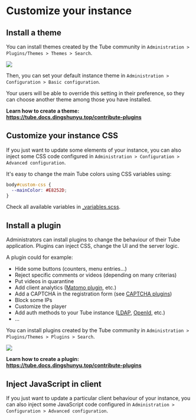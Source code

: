 # Customize your instance

## Install a theme

You can install themes created by the Tube community in `Administration > Plugins/Themes > Themes > Search`.

![](/assets/search-themes.png)

Then, you can set your default instance theme in `Administration > Configuration > Basic configuration`.

Your users will be able to override this setting in their preference, so they can choose another theme among those you have installed.

**Learn how to create a theme: https://tube.docs.dingshunyu.top/contribute-plugins**

## Customize your instance CSS

If you just want to update some elements of your instance, you can also inject some CSS code configured in  `Administration > Configuration > Advanced configuration`.

It's easy to change the main Tube colors using CSS variables using:

```css
body#custom-css {
  --mainColor: #E8252D;
}
```

Check all available variables in [_variables.scss](https://github.com/Chocobozzz/Tube/blob/develop/client/src/sass/include/_variables.scss#L68).


## Install a plugin

Administrators can install plugins to change the behaviour of their Tube application. Plugins can inject CSS, change the UI and the server logic.

A plugin could for example:
 * Hide some buttons (counters, menu entries...)
 * Reject specific comments or videos (depending on many criterias)
 * Put videos in quarantine
 * Add client analytics ([Matomo plugin](https://www.npmjs.com/package/tube-plugin-matomo), etc.)
 * Add a CAPTCHA in the registration form (see [CAPTCHA plugins](https://www.npmjs.com/search?q=keywords%3Apeertube%20plugin%20captcha))
 * Block some IPs
 * Customize the player
 * Add auth methods to your Tube instance ([LDAP](https://framagit.org/framasoft/tube/official-plugins/-/tree/master/tube-plugin-auth-ldap), [OpenId](https://framagit.org/framasoft/tube/official-plugins/-/tree/master/tube-plugin-auth-openid-connect), etc.)
 * ...

You can install plugins created by the Tube community in `Administration > Plugins/Themes > Plugins > Search`.

![](/assets/search-plugins.png)

**Learn how to create a plugin: https://tube.docs.dingshunyu.top/contribute-plugins**

## Inject JavaScript in client

If you just want to update a particular client behaviour of your instance, you can also inject some JavaScript code configured in  `Administration > Configuration > Advanced configuration`.
